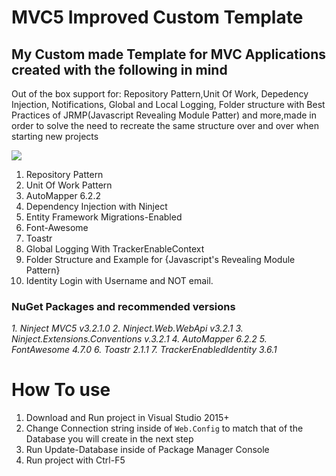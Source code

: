 
# MVC5 Improved Custom Template
## My Custom made Template for MVC Applications created with the following in mind
Out of the box support for: Repository Pattern,Unit Of Work, Depedency Injection, Notifications, Global and Local Logging, Folder structure with Best Practices of JRMP(Javascript Revealing Module Patter) and more,made in order to solve the need to recreate the same structure over and over when starting new projects

![](https://i1.wp.com/codigosimples.net/wp-content/uploads/2016/03/mvc_logo.png?fit=250%2C200&ssl=1)

1. Repository Pattern
2. Unit Of Work Pattern
3. AutoMapper 6.2.2
4. Dependency Injection with Ninject
5. Entity Framework Migrations-Enabled
6. Font-Awesome 
7. Toastr
8. Global Logging With TrackerEnableContext
9. Folder Structure and Example for {Javascript's Revealing Module Pattern}
10. Identity Login with Username and NOT email.



### NuGet Packages and recommended versions

*1. Ninject MVC5 v3.2.1.0
2. Ninject.Web.WebApi v3.2.1
3. Ninject.Extensions.Conventions v.3.2.1
4. AutoMapper 6.2.2
5. FontAwesome 4.7.0
6. Toastr 2.1.1
7. TrackerEnabledIdentity 3.6.1*

# How To use 

1. Download and Run project in Visual Studio 2015+
2. Change Connection string inside of `Web.Config` to match that of the Database you will create in the next step
3. Run Update-Database inside of Package Manager Console
4. Run project with Ctrl-F5